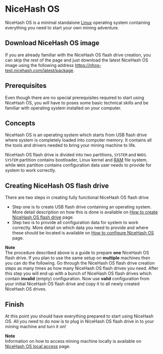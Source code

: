 # NiceHash OS
NiceHash OS is a minimal standalone [Linux](https://en.wikipedia.org/wiki/Linux "Linux") operating system containing everything you need to start your own mining adventure.

## Download NiceHash OS image
If you are already familiar with the NiceHash OS flash drive creation, you can skip the rest of the page and just download the latest NiceHash OS image using the following address https://nhos-test.nicehash.com/latest/package.

## Prerequisites
Even though there are no special prerequisites required to start using NiceHash OS, you will have to poses some basic technical skills and be familiar with operating system installed on your computer.

## Concepts
NiceHash OS is an operating system which starts from USB flash drive where system is completely loaded into computer memory. It contains all the tools and drivers needed to bring your mining machine to life.

NiceHash OS flash drive is divided into two partitions, `SYSTEM` and `NHOS`. `SYSTEM` partition contains bootloader, Linux kernel and [RAM](https://en.wikipedia.org/wiki/Random-access_memory "Random Access Memory") file system, while `NHOS` partition contains configuration data user needs to provide for system to work correctly.

## Creating NiceHash OS flash drive
There are two steps in creating fully functional NiceHash OS flash drive
* Step one is to create USB flash drive containing an operating system. More detail description on how this is done is available on [How to create NiceHash OS flash drive](nhos_create_flash_drive.md) page.
* Step two is to provide all configuration data for system to work correctly. More detail on which data you need to provide and where these should be located is available on [How to configure NiceHash OS](nhos_configuration.md) page.

**Note**<br/>
The procedure described above is a guide to prepare **one** NiceHash OS flash drive. If you plan to use the same setup on **multiple** machines then you can do the following. Go through the NiceHash OS flash drive creation steps as many times as how many NiceHash OS flash drives you need. After this step you will end up with a bunch of NiceHash OS flash drives which contain **invalid** (empty) configuration. Now use **valid** configuration from your initial NiceHash OS flash drive and copy it to all newly created NiceHash OS drives.

## Finish
At this point you should have everything prepared to start using NiceHash OS. All you need to do now is to plug in NiceHash OS flash drive in to your mining machine and turn it on!

**Note**<br/>
Information on how to access mining machine locally is available on [NiceHash OS local access](nhos_local_access.md) page.
